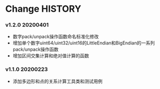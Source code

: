 # Change HISTORY

### v1.2.0 20200401
> 
 - 数字pack/unpack操作函数命名标准化修改
 - 增加单个数字uint64/uint32/uint16的LittleEndian和BigEndian的一系列pack/unpack操作函数
 - 增加区间交集计算和绝对值计算的函数

### v1.1.0 20200223
> 
 - 添加多边形和点的关系计算工具类和测试用例
